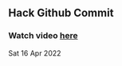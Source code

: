 
 ## Hack Github Commit 
 ### Watch video <a href="https://www.youtube.com">here</a> 
 Sat 16 Apr 2022 
